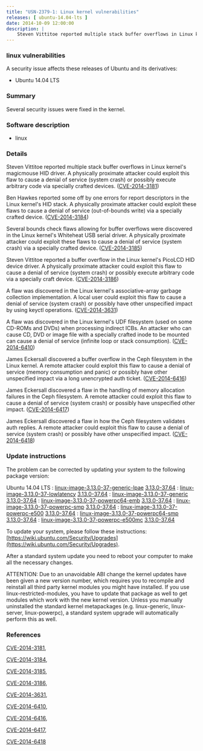 ```yaml
---
title: "USN-2379-1: Linux kernel vulnerabilities"
releases: [ ubuntu-14.04-lts ]
date: 2014-10-09 12:00:00
description: |
    Steven Vittitoe reported multiple stack buffer overflows in Linux kernel&#39;s magicmouse HID driver. A physically proximate attacker could exploit this flaw to cause a denial of service (system crash) or possibly execute arbitrary code via specially crafted devices. ([CVE-2014-3181](http://people.ubuntu.com/~ubuntu-security/cve/CVE-2014-3181))
--- 
```

 
### linux vulnerabilities

A security issue affects these releases of Ubuntu and its derivatives:

* Ubuntu 14.04 LTS

### Summary

Several security issues were fixed in the kernel. 

### Software description

* linux 

### Details

Steven Vittitoe reported multiple stack buffer overflows in Linux kernel&#39;s magicmouse HID driver. A physically proximate attacker could exploit this flaw to cause a denial of service (system crash) or possibly execute arbitrary code via specially crafted devices. ([CVE-2014-3181](http://people.ubuntu.com/~ubuntu-security/cve/CVE-2014-3181))

Ben Hawkes reported some off by one errors for report descriptors in the Linux kernel&#39;s HID stack. A physically proximate attacker could exploit these flaws to cause a denial of service (out-of-bounds write) via a specially crafted device. ([CVE-2014-3184](http://people.ubuntu.com/~ubuntu-security/cve/CVE-2014-3184))

Several bounds check flaws allowing for buffer overflows were discovered in the Linux kernel&#39;s Whiteheat USB serial driver. A physically proximate attacker could exploit these flaws to cause a denial of service (system crash) via a specially crafted device. ([CVE-2014-3185](http://people.ubuntu.com/~ubuntu-security/cve/CVE-2014-3185))

Steven Vittitoe reported a buffer overflow in the Linux kernel&#39;s PicoLCD HID device driver. A physically proximate attacker could exploit this flaw to cause a denial of service (system crash) or possibly execute arbitrary code via a specially craft device. ([CVE-2014-3186](http://people.ubuntu.com/~ubuntu-security/cve/CVE-2014-3186))

A flaw was discovered in the Linux kernel&#39;s associative-array garbage collection implementation. A local user could exploit this flaw to cause a denial of service (system crash) or possibly have other unspecified impact by using keyctl operations. ([CVE-2014-3631](http://people.ubuntu.com/~ubuntu-security/cve/CVE-2014-3631))

A flaw was discovered in the Linux kernel&#39;s UDF filesystem (used on some CD-ROMs and DVDs) when processing indirect ICBs. An attacker who can cause CD, DVD or image file with a specially crafted inode to be mounted can cause a denial of service (infinite loop or stack consumption). ([CVE-2014-6410](http://people.ubuntu.com/~ubuntu-security/cve/CVE-2014-6410))

James Eckersall discovered a buffer overflow in the Ceph filesystem in the Linux kernel. A remote attacker could exploit this flaw to cause a denial of service (memory consumption and panic) or possibly have other unspecified impact via a long unencrypted auth ticket. ([CVE-2014-6416](http://people.ubuntu.com/~ubuntu-security/cve/CVE-2014-6416))

James Eckersall discovered a flaw in the handling of memory allocation failures in the Ceph filesystem. A remote attacker could exploit this flaw to cause a denial of service (system crash) or possibly have unspecified other impact. ([CVE-2014-6417](http://people.ubuntu.com/~ubuntu-security/cve/CVE-2014-6417))

James Eckersall discovered a flaw in how the Ceph filesystem validates auth replies. A remote attacker could exploit this flaw to cause a denial of service (system crash) or possibly have other unspecified impact. ([CVE-2014-6418](http://people.ubuntu.com/~ubuntu-security/cve/CVE-2014-6418)) 

### Update instructions

The problem can be corrected by updating your system to the following package version:

Ubuntu 14.04 LTS
 : [linux-image-3.13.0-37-generic-lpae](https://launchpad.net/ubuntu/+source/linux) <span> [3.13.0-37.64](https://launchpad.net/ubuntu/+source/linux/3.13.0-37.64) </span> 
 : [linux-image-3.13.0-37-lowlatency](https://launchpad.net/ubuntu/+source/linux) <span> [3.13.0-37.64](https://launchpad.net/ubuntu/+source/linux/3.13.0-37.64) </span> 
 : [linux-image-3.13.0-37-generic](https://launchpad.net/ubuntu/+source/linux) <span> [3.13.0-37.64](https://launchpad.net/ubuntu/+source/linux/3.13.0-37.64) </span> 
 : [linux-image-3.13.0-37-powerpc64-emb](https://launchpad.net/ubuntu/+source/linux) <span> [3.13.0-37.64](https://launchpad.net/ubuntu/+source/linux/3.13.0-37.64) </span> 
 : [linux-image-3.13.0-37-powerpc-smp](https://launchpad.net/ubuntu/+source/linux) <span> [3.13.0-37.64](https://launchpad.net/ubuntu/+source/linux/3.13.0-37.64) </span> 
 : [linux-image-3.13.0-37-powerpc-e500](https://launchpad.net/ubuntu/+source/linux) <span> [3.13.0-37.64](https://launchpad.net/ubuntu/+source/linux/3.13.0-37.64) </span> 
 : [linux-image-3.13.0-37-powerpc64-smp](https://launchpad.net/ubuntu/+source/linux) <span> [3.13.0-37.64](https://launchpad.net/ubuntu/+source/linux/3.13.0-37.64) </span> 
 : [linux-image-3.13.0-37-powerpc-e500mc](https://launchpad.net/ubuntu/+source/linux) <span> [3.13.0-37.64](https://launchpad.net/ubuntu/+source/linux/3.13.0-37.64) </span> 

To update your system, please follow these instructions: [https://wiki.ubuntu.com/Security/Upgrades](https://wiki.ubuntu.com/Security/Upgrades).

After a standard system update you need to reboot your computer to make all the necessary changes.

ATTENTION: Due to an unavoidable ABI change the kernel updates have been given a new version number, which requires you to recompile and reinstall all third party kernel modules you might have installed. If you use linux-restricted-modules, you have to update that package as well to get modules which work with the new kernel version. Unless you manually uninstalled the standard kernel metapackages (e.g. linux-generic, linux-server, linux-powerpc), a standard system upgrade will automatically perform this as well. 

### References

 [CVE-2014-3181](http://people.ubuntu.com/~ubuntu-security/cve/CVE-2014-3181), 

 [CVE-2014-3184](http://people.ubuntu.com/~ubuntu-security/cve/CVE-2014-3184), 

 [CVE-2014-3185](http://people.ubuntu.com/~ubuntu-security/cve/CVE-2014-3185), 

 [CVE-2014-3186](http://people.ubuntu.com/~ubuntu-security/cve/CVE-2014-3186), 

 [CVE-2014-3631](http://people.ubuntu.com/~ubuntu-security/cve/CVE-2014-3631), 

 [CVE-2014-6410](http://people.ubuntu.com/~ubuntu-security/cve/CVE-2014-6410), 

 [CVE-2014-6416](http://people.ubuntu.com/~ubuntu-security/cve/CVE-2014-6416), 

 [CVE-2014-6417](http://people.ubuntu.com/~ubuntu-security/cve/CVE-2014-6417), 

 [CVE-2014-6418](http://people.ubuntu.com/~ubuntu-security/cve/CVE-2014-6418)
 
